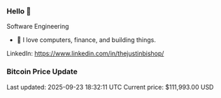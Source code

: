 ### Hello 🤙  

Software Engineering

- 🔭 I love computers, finance, and building things.
  
LinkedIn: https://www.linkedin.com/in/thejustinbishop/  











































































































































































































































































































































































































































































































































































































































































































































































































































































































































































































































































































































### Bitcoin Price Update
Last updated: 2025-09-23 18:32:11 UTC
Current price: $111,993.00 USD

